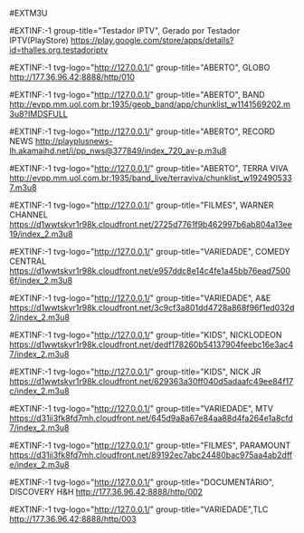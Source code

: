 #EXTM3U

#EXTINF:-1 group-title="Testador IPTV", Gerado por Testador IPTV(PlayStore)
https://play.google.com/store/apps/details?id=thalles.org.testadoriptv

#EXTINF:-1 tvg-logo="http://127.0.0.1/" group-title="ABERTO", GLOBO
http://177.36.96.42:8888/http/010

#EXTINF:-1 tvg-logo="http://127.0.0.1/" group-title="ABERTO", BAND
http://evpp.mm.uol.com.br:1935/geob_band/app/chunklist_w1141569202.m3u8?IMDSFULL

#EXTINF:-1 tvg-logo="http://127.0.0.1/" group-title="ABERTO", RECORD NEWS
http://playplusnews-lh.akamaihd.net/i/pp_nws@377849/index_720_av-p.m3u8

#EXTINF:-1 tvg-logo="http://127.0.0.1/" group-title="ABERTO", TERRA VIVA
http://evpp.mm.uol.com.br:1935/band_live/terraviva/chunklist_w1924905337.m3u8

#EXTINF:-1 tvg-logo="http://127.0.0.1/" group-title="FILMES", WARNER CHANNEL
https://d1wwtskvr1r98k.cloudfront.net/2725d7761f9b462997b6ab804a13ee19/index_2.m3u8

#EXTINF:-1 tvg-logo="http://127.0.0.1/" group-title="VARIEDADE", COMEDY CENTRAL
https://d1wwtskvr1r98k.cloudfront.net/e957ddc8e14c4fe1a45bb76ead75006f/index_2.m3u8

#EXTINF:-1 tvg-logo="http://127.0.0.1/" group-title="VARIEDADE", A&E
https://d1wwtskvr1r98k.cloudfront.net/3c9cf3a801dd4728a868f96f1ed032d2/index_2.m3u8

#EXTINF:-1 tvg-logo="http://127.0.0.1/" group-title="KIDS", NICKLODEON
https://d1wwtskvr1r98k.cloudfront.net/dedf178260b54137904feebc16e3ac47/index_2.m3u8

#EXTINF:-1 tvg-logo="http://127.0.0.1/" group-title="KIDS", NICK JR
https://d1wwtskvr1r98k.cloudfront.net/629363a30ff040d5adaafc49ee84f17c/index_2.m3u8

#EXTINF:-1 tvg-logo="http://127.0.0.1/" group-title="VARIEDADE", MTV
https://d31ii3fk8fd7mh.cloudfront.net/645d9a8a67e84aa88d4fa264e1a8cfd7/index_2.m3u8

#EXTINF:-1 tvg-logo="http://127.0.0.1/" group-title="FILMES", PARAMOUNT
https://d31ii3fk8fd7mh.cloudfront.net/89192ec7abc24480bac975aa4ab2dffe/index_2.m3u8

#EXTINF:-1 tvg-logo="http://127.0.0.1/" group-title="DOCUMENTÁRIO", DISCOVERY H&H
http://177.36.96.42:8888/http/002

#EXTINF:-1 tvg-logo="http://127.0.0.1/" group-title="VARIEDADE",TLC
http://177.36.96.42:8888/http/003

